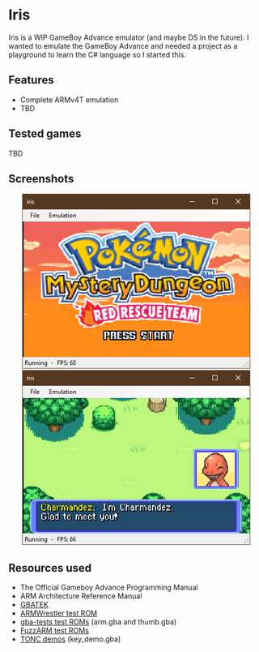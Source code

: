 # Iris

Iris is a WIP GameBoy Advance emulator (and maybe DS in the future). I wanted to emulate the GameBoy Advance and needed a project as a playground to learn the C# language so I started this.

## Features

- Complete ARMv4T emulation
- TBD

## Tested games

TBD

## Screenshots

<p align="center">
  <img src="Screenshots/Capture.PNG"/>
  <img src="Screenshots/Capture-2.PNG"/>
</p>

## Resources used

- The Official Gameboy Advance Programming Manual
- ARM Architecture Reference Manual
- [GBATEK](https://problemkaputt.de/gbatek.htm)
- [ARMWrestler test ROM](https://github.com/destoer/armwrestler-gba-fixed)
- [gba-tests test ROMs](https://github.com/jsmolka/gba-tests) (arm.gba and thumb.gba)
- [FuzzARM test ROMs](https://github.com/DenSinH/FuzzARM)
- [TONC demos](https://www.coranac.com/tonc/text/toc.htm) (key_demo.gba)
